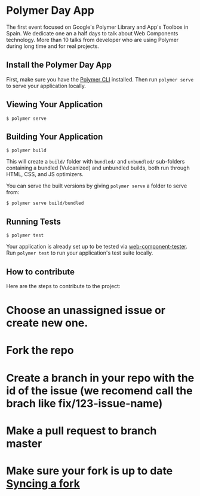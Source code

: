 # Polymer Day App

The first event focused on Google's Polymer Library and App's Toolbox in Spain. We dedicate one an a half days to talk about Web Components technology. More than 10 talks from developer who are using Polymer during long time and for real projects.

## Install the Polymer Day App

First, make sure you have the [Polymer CLI](https://www.npmjs.com/package/polymer-cli) installed. Then run `polymer serve` to serve your application locally.

## Viewing Your Application

```
$ polymer serve
```

## Building Your Application

```
$ polymer build
```

This will create a `build/` folder with `bundled/` and `unbundled/` sub-folders
containing a bundled (Vulcanized) and unbundled builds, both run through HTML,
CSS, and JS optimizers.

You can serve the built versions by giving `polymer serve` a folder to serve
from:

```
$ polymer serve build/bundled
```

## Running Tests

```
$ polymer test
```

Your application is already set up to be tested via [web-component-tester](https://github.com/Polymer/web-component-tester). Run `polymer test` to run your application's test suite locally.

## How to contribute

Here are the steps to contribute to the project:

# Choose an unassigned issue or create new one.
# Fork the repo
# Create a branch in your repo with the id of the issue (we recomend call the brach like fix/123-issue-name) 
# Make a pull request to branch master
# Make sure your fork is up to date [Syncing a fork](https://help.github.com/articles/syncing-a-fork/)
 
